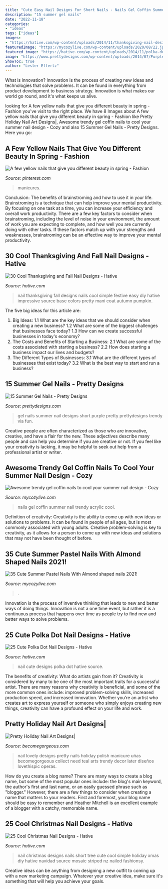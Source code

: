 ```yaml
---
title: "Cute Easy Nail Designs For Short Nails - Nails Gel Coffin Summer Nail Trendy Acrylic Cool"
description: "15 summer gel nails"
date: "2022-11-18"
categories:
- "ideas"
tags: ["ideas"]
images:
- "https://hative.com/wp-content/uploads/2014/11/thanksgiving-nail-designs/15-thanksgiving-and-fall-nail-designs.jpg"
featuredImage: "https://mycozylive.com/wp-content/uploads/2020/08/22.jpg"
featured_image: "https://hative.com/wp-content/uploads/2014/11/polka-dot-nail-designs/10-cute-polka-dot-nail-designs.jpg"
image: "https://www.prettydesigns.com/wp-content/uploads/2014/07/Purple-Gel-Nails.jpg"
ShowToc: true
author: "Lester Effertz"
---
```



What is innovation?
Innovation is the process of creating new ideas and technologies that solve problems. It can be found in everything from product development to business strategy. Innovation is what makes our world go round, and it's what keeps us alive.

	

		
looking for A few yellow nails that give you different beauty in spring - Fashion you've visit to the right place. We have 8 Images about A few yellow nails that give you different beauty in spring - Fashion like Pretty Holiday Nail Art Designs|, Awesome trendy gel coffin nails to cool your summer nail design - Cozy and also 15 Summer Gel Nails - Pretty Designs. Here you go:
		
    
## A Few Yellow Nails That Give You Different Beauty In Spring - Fashion

<img loading=lazy src="https://i.pinimg.com/736x/a7/55/44/a75544ab5e4c9fc3531ba26936c36284.jpg" onerror="this.onerror=null;this.src='https://tse1.mm.bing.net/th?id=OIP.2jsnvmBhZYlpo2c4g6G9uAHaLH&amp;pid=15.1';" alt="A few yellow nails that give you different beauty in spring - Fashion">

_Source: pinterest.com_

>manicures. 

	

Conclusion: The benefits of brainstroming and how to use it in your life.
Brainstroming is a technique that can help improve your mental productivity. By focusing on one task at a time, you can increase your efficiency and overall work productivity. There are a few key factors to consider when brainstroming, including the level of noise in your environment, the amount of work you are expecting to complete, and how well you are currently doing with other tasks. If these factors match up with your strengths and weaknesses, brainstroming can be an effective way to improve your mental productivity.

    
## 30 Cool Thanksgiving And Fall Nail Designs - Hative

<img loading=lazy src="https://hative.com/wp-content/uploads/2014/11/thanksgiving-nail-designs/15-thanksgiving-and-fall-nail-designs.jpg" onerror="this.onerror=null;this.src='https://tse2.mm.bing.net/th?id=OIP.bVAgsciHFsigBCtoVky36AHaIF&amp;pid=15.1';" alt="30 Cool Thanksgiving and Fall Nail Designs - Hative">

_Source: hative.com_

>nail thanksgiving fall designs nails cool simple festive easy diy hative impressive source base colors pretty mani coat autumn pumpkin. 

	

The five big ideas for this article are:
1. Big Ideas: 
1.1 What are the key ideas that we should consider when creating a new business? 
1.2 What are some of the biggest challenges that businesses face today? 
1.3 How can we create successful businesses in today's economy? 
2. The Costs and Benefits of Starting a Business: 
2.1 What are some of the costs associated with starting a business? 
2.2 How does starting a business impact our lives and budgets? 
3. The Different Types of Businesses: 
3.1 What are the different types of businesses that exist today? 
3.2 What is the best way to start and run a business?

    
## 15 Summer Gel Nails - Pretty Designs

<img loading=lazy src="https://www.prettydesigns.com/wp-content/uploads/2014/07/Purple-Gel-Nails.jpg" onerror="this.onerror=null;this.src='https://tse1.mm.bing.net/th?id=OIP.kGSa3a0rzG0yfkgVcgRlnwHaJ6&amp;pid=15.1';" alt="15 Summer Gel Nails - Pretty Designs">

_Source: prettydesigns.com_

>gel nails summer nail designs short purple pretty prettydesigns trendy via fun. 

	

Creative people are often characterized as those who are innovative, creative, and have a flair for the new. These adjectives describe many people and can help you determine if you are creative or not. If you feel like your creativity is lacking, it may be helpful to seek out help from a professional artist or writer.

    
## Awesome Trendy Gel Coffin Nails To Cool Your Summer Nail Design - Cozy

<img loading=lazy src="https://mycozylive.com/wp-content/uploads/2020/08/22.jpg" onerror="this.onerror=null;this.src='https://tse2.mm.bing.net/th?id=OIP.SKOLvcDYDxAOIm-phXS8VgHaKO&amp;pid=15.1';" alt="Awesome trendy gel coffin nails to cool your summer nail design - Cozy">

_Source: mycozylive.com_

>nails gel coffin summer nail trendy acrylic cool. 

	

Definition of creativity:
Creativity is the ability to come up with new ideas or solutions to problems. It can be found in people of all ages, but is most commonly associated with young adults. Creative problem-solving is key to creativity, as it allows for a person to come up with new ideas and solutions that may not have been thought of before.

    
## 35 Cute Summer Pastel Nails With Almond Shaped Nails 2021!

<img loading=lazy src="https://mycozylive.com/wp-content/uploads/2021/04/82-683x1024.jpg" onerror="this.onerror=null;this.src='https://tse4.mm.bing.net/th?id=OIP.WZ8S7ZH_PYSPD1CLXSCK_AHaLG&amp;pid=15.1';" alt="35 Cute Summer Pastel Nails With Almond shaped nails 2021!">

_Source: mycozylive.com_

>. 

	

Innovation is the process of inventive thinking that leads to new and better ways of doing things. Innovation is not a one time event, but rather it is a continuous process that happens over time as people try to find new and better ways to solve problems.

    
## 25 Cute Polka Dot Nail Designs - Hative

<img loading=lazy src="https://hative.com/wp-content/uploads/2014/11/polka-dot-nail-designs/10-cute-polka-dot-nail-designs.jpg" onerror="this.onerror=null;this.src='https://tse1.mm.bing.net/th?id=OIP.rUm0_XwE6LuNvn4OnaBMLQHaK3&amp;pid=15.1';" alt="25 Cute Polka Dot Nail Designs - Hative">

_Source: hative.com_

>nail cute designs polka dot hative source. 

	

The benefits of creativity: What do artists gain from it?
Creativity is considered by many to be one of the most important traits for a successful artist. There are many reasons why creativity is beneficial, and some of the more common ones include: improved problem-solving skills, increased production speed, and increased innovation. Whether you’re an artist who creates art to express yourself or someone who simply enjoys creating new things, creativity can have a profound effect on your life and work.

    
## Pretty Holiday Nail Art Designs|

<img loading=lazy src="http://static.becomegorgeous.com/img/arts/2011/Jul/12/4949/lovely_nail_art.jpg" onerror="this.onerror=null;this.src='https://tse1.mm.bing.net/th?id=OIP.Uj7C0VkfLr0chFmBkOHu2AHaJ4&amp;pid=15.1';" alt="Pretty Holiday Nail Art Designs|">

_Source: becomegorgeous.com_

>nail lovely designs pretty nails holiday polish manicure uñas becomegorgeous collect need teal arts trendy decor later diseños lovethispic operas. 

	

How do you create a blog name?
There are many ways to create a blog name, but some of the most popular ones include: the blog's main keyword, the author's first and last name, or an easily guessed phrase such as "blogger." However, there are a few things to consider when creating a name that matters to your readers. First and foremost, your blog name should be easy to remember and Heather Mitchell is an excellent example of a blogger with a catchy, memorable name.

    
## 25 Cool Christmas Nail Designs - Hative

<img loading=lazy src="https://hative.com/wp-content/uploads/2014/11/christmas-nail-designs/18-cool-christmas-nail-designs.jpg" onerror="this.onerror=null;this.src='https://tse3.mm.bing.net/th?id=OIP.CEC615-3Z9z-LlxS7Hd4lQHaF7&amp;pid=15.1';" alt="25 Cool Christmas Nail Designs - Hative">

_Source: hative.com_

>nail christmas designs nails short tree cute cool simple holiday xmas diy hative navidad source mosaic striped nz nailed fashionsy. 

	

Creative ideas can be anything from designing a new outfit to coming up with a new marketing campaign. Whatever your creative idea, make sure it's something that will help you achieve your goals.

